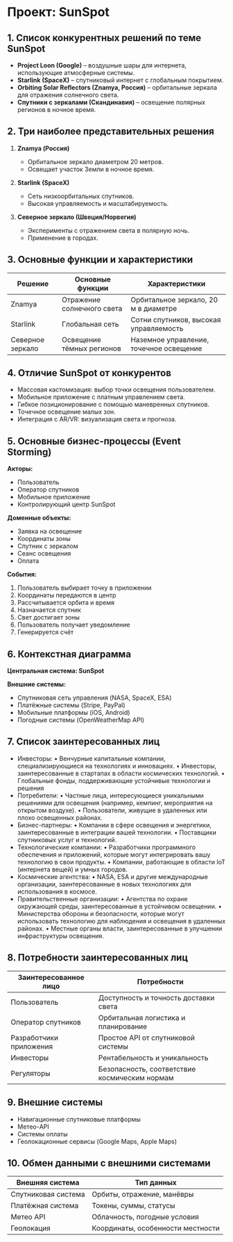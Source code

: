 # Проект: SunSpot

## 1. Список конкурентных решений по теме SunSpot

- **Project Loon (Google)** – воздушные шары для интернета, использующие атмосферные системы.
- **Starlink (SpaceX)** – спутниковый интернет с глобальным покрытием.
- **Orbiting Solar Reflectors (Znamya, Россия)** – орбитальные зеркала для отражения солнечного света.
- **Спутники с зеркалами (Скандинавия)** – освещение полярных регионов в ночное время.

## 2. Три наиболее представительных решения

1. **Znamya (Россия)**  
   - Орбитальное зеркало диаметром 20 метров.  
   - Освещает участок Земли в ночное время.

2. **Starlink (SpaceX)**  
   - Сеть низкоорбитальных спутников.  
   - Высокая управляемость и масштабируемость.

3. **Северное зеркало (Швеция/Норвегия)**  
   - Эксперименты с отражением света в полярную ночь.  
   - Применение в городах.

## 3. Основные функции и характеристики

| Решение          | Основные функции             | Характеристики                          |
|------------------|------------------------------|------------------------------------------|
| Znamya           | Отражение солнечного света   | Орбитальное зеркало, 20 м в диаметре     |
| Starlink         | Глобальная сеть              | Сотни спутников, высокая управляемость   |
| Северное зеркало | Освещение тёмных регионов    | Наземное управление, точечное освещение  |

## 4. Отличие SunSpot от конкурентов

- Массовая кастомизация: выбор точки освещения пользователем.
- Мобильное приложение с платным управлением света.
- Гибкое позиционирование с помощью маневренных спутников.
- Точечное освещение малых зон.
- Интеграция с AR/VR: визуализация света и прогноза.

## 5. Основные бизнес-процессы (Event Storming)

**Акторы:**

- Пользователь
- Оператор спутников
- Мобильное приложение
- Контролирующий центр SunSpot

**Доменные объекты:**

- Заявка на освещение
- Координаты зоны
- Спутник с зеркалом
- Сеанс освещения
- Оплата

**События:**

1. Пользователь выбирает точку в приложении  
2. Координаты передаются в центр  
3. Рассчитывается орбита и время  
4. Назначается спутник  
5. Свет достигает зоны  
6. Пользователь получает уведомление  
7. Генерируется счёт

## 6. Контекстная диаграмма

**Центральная система: SunSpot**

**Внешние системы:**

- Спутниковая сеть управления (NASA, SpaceX, ESA)
- Платёжные системы (Stripe, PayPal)
- Мобильные платформы (iOS, Android)
- Погодные системы (OpenWeatherMap API)

## 7. Список заинтересованных лиц

- Инвесторы:
   • Венчурные капитальные компании, специализирующиеся на технологиях и инновациях.
   • Инвесторы, заинтересованные в стартапах в области космических технологий.
   • Глобальные фонды, поддерживающие устойчивые технологии и решения
- Потребители:
   • Частные лица, интересующиеся уникальными решениями для освещения (например, кемпинг, мероприятия на открытом воздухе).
   • Пользователи, живущие в удаленных или плохо освещенных районах.
- Бизнес-партнеры:
   • Компании в сфере освещения и энергетики, заинтересованные в интеграции вашей технологии.
   • Поставщики спутниковых услуг и технологий.
- Технологические компании:
   • Разработчики программного обеспечения и приложений, которые могут интегрировать вашу технологию в свои продукты.
   • Компании, работающие в области IoT (интернета вещей) и умных городов.
- Космические агентства:
    • NASA, ESA и другие международные организации, заинтересованные в новых технологиях для использования в космосе.
- Правительственные организации:
   • Агентства по охране окружающей среды, заинтересованные в устойчивом освещении.
   • Министерства обороны и безопасности, которые могут использовать технологию для наблюдения и освещения в удаленных районах.
   • Местные органы власти, заинтересованные в улучшении инфраструктуры освещения.

## 8. Потребности заинтересованных лиц

| Заинтересованное лицо     | Потребности                                     |
|---------------------------|-------------------------------------------------|
| Пользователь              | Доступность и точность доставки света           |
| Оператор спутников        | Орбитальная логистика и планирование            |
| Разработчики приложения   | Простое API от спутниковой системы              |
| Инвесторы                 | Рентабельность и уникальность                   |
| Регуляторы                | Безопасность, соответствие космическим нормам   |

## 9. Внешние системы

- Навигационные спутниковые платформы
- Метео-API
- Системы оплаты
- Геолокационные сервисы (Google Maps, Apple Maps)

## 10. Обмен данными с внешними системами

| Внешняя система    | Тип данных                        |
|--------------------|-----------------------------------|
| Спутниковая система| Орбиты, отражение, манёвры        |
| Платёжная система  | Токены, суммы, статусы            |
| Метео API          | Облачность, погодные условия      |
| Геолокация         | Координаты, особенности местности |
